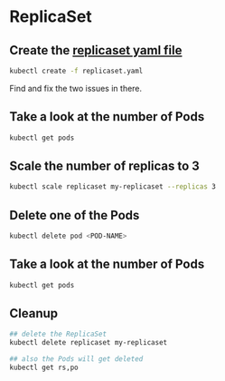 # ReplicaSet

## Create the [replicaset yaml file](./replicaset.yaml) 

```bash
kubectl create -f replicaset.yaml
```

Find and fix the two issues in there.

## Take a look at the number of Pods

```bash
kubectl get pods
```

## Scale the number of replicas to 3

```bash
kubectl scale replicaset my-replicaset --replicas 3
```

## Delete one of the Pods

```bash
kubectl delete pod <POD-NAME>
```

## Take a look at the number of Pods

```bash
kubectl get pods
```

## Cleanup

```bash
## delete the ReplicaSet
kubectl delete replicaset my-replicaset

## also the Pods will get deleted
kubectl get rs,po
```
